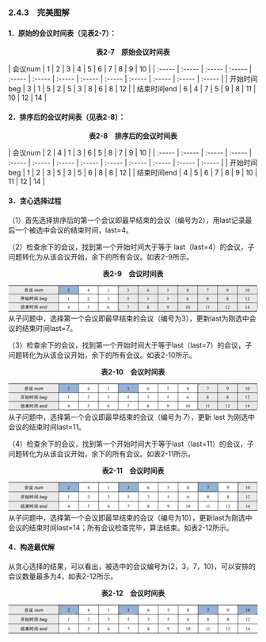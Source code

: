 ### 2.4.3　完美图解

#### 1．原始的会议时间表（见表2-7）：

<center class="my_markdown"><b class="my_markdown">表2-7　原始会议时间表</b></center>

| 会议num | 1 | 2 | 3 | 4 | 5 | 6 | 7 | 8 | 9 | 10 |
| :-----  | :-----  | :-----  | :-----  | :-----  | :-----  | :-----  | :-----  | :-----  | :-----  | :-----  | :-----  | :-----  |
| 开始时间beg | 3 | 1 | 5 | 2 | 5 | 3 | 8 | 6 | 8 | 12 |
| 结束时间end | 6 | 4 | 7 | 5 | 9 | 8 | 11 | 10 | 12 | 14 |

#### 2．排序后的会议时间表（见表2-8）：

<center class="my_markdown"><b class="my_markdown">表2-8　排序后的会议时间表</b></center>

| 会议num | 2 | 4 | 1 | 3 | 6 | 5 | 8 | 7 | 9 | 10 |
| :-----  | :-----  | :-----  | :-----  | :-----  | :-----  | :-----  | :-----  | :-----  | :-----  | :-----  | :-----  | :-----  |
| 开始时间beg | 1 | 2 | 3 | 5 | 3 | 5 | 6 | 8 | 8 | 12 |
| 结束时间end | 4 | 5 | 6 | 7 | 8 | 9 | 10 | 11 | 12 | 14 |

#### 3．贪心选择过程

（1）首先选择排序后的第一个会议即最早结束的会议（编号为2），用last记录最后一个被选中会议的结束时间，last=4。

（2）检查余下的会议，找到第一个开始时间大于等于 last（last=4）的会议，子问题转化为从该会议开始，余下的所有会议。如表2-9所示。

<center class="my_markdown"><b class="my_markdown">表2-9　会议时间表</b></center>

![34.jpg](../images/34.jpg)
从子问题中，选择第一个会议即最早结束的会议（编号为3），更新last为刚选中会议的结束时间last=7。

（3）检查余下的会议，找到第一个开始时间大于等于last（last=7）的会议，子问题转化为从该会议开始，余下的所有会议。如表2-10所示。

<center class="my_markdown"><b class="my_markdown">表2-10　会议时间表</b></center>

![35.jpg](../images/35.jpg)
从子问题中，选择第一个会议即最早结束的会议（编号为 7），更新 last 为刚选中会议的结束时间last=11。

（4）检查余下的会议，找到第一个开始时间大于等于last（last=11）的会议，子问题转化为从该会议开始，余下的所有会议。如表2-11所示。

<center class="my_markdown"><b class="my_markdown">表2-11　会议时间表</b></center>

![36.jpg](../images/36.jpg)
从子问题中，选择第一个会议即最早结束的会议（编号为10），更新last为刚选中会议的结束时间last=14；所有会议检查完毕，算法结束。如表2-12所示。

#### 4．构造最优解

从贪心选择的结果，可以看出，被选中的会议编号为{2，3，7，10}，可以安排的会议数量最多为4，如表2-12所示。

<center class="my_markdown"><b class="my_markdown">表2-12　会议时间表</b></center>

![37.jpg](../images/37.jpg)
